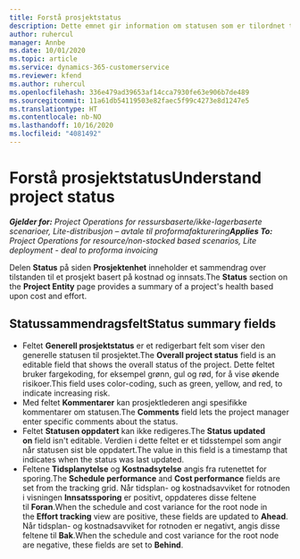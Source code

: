 ```yaml
---
title: Forstå prosjektstatus
description: Dette emnet gir information om statusen som er tilordnet til prosjekter i Dynamics 365 Project Operations.
author: ruhercul
manager: Annbe
ms.date: 10/01/2020
ms.topic: article
ms.service: dynamics-365-customerservice
ms.reviewer: kfend
ms.author: ruhercul
ms.openlocfilehash: 336e479ad39653af14cca7930fe63e906b7de489
ms.sourcegitcommit: 11a61db54119503e82faec5f99c4273e8d1247e5
ms.translationtype: HT
ms.contentlocale: nb-NO
ms.lasthandoff: 10/16/2020
ms.locfileid: "4081492"
---
```

# <a name="understand-project-status"></a><span data-ttu-id="c889f-103">Forstå prosjektstatus</span><span class="sxs-lookup"><span data-stu-id="c889f-103">Understand project status</span></span>

<span data-ttu-id="c889f-104">_**Gjelder for:** Project Operations for ressursbaserte/ikke-lagerbaserte scenarioer, Lite-distribusjon – avtale til proformafakturering_</span><span class="sxs-lookup"><span data-stu-id="c889f-104">_**Applies To:** Project Operations for resource/non-stocked based scenarios, Lite deployment - deal to proforma invoicing_</span></span>


<span data-ttu-id="c889f-105">Delen **Status** på siden **Prosjektenhet** inneholder et sammendrag over tilstanden til et prosjekt basert på kostnad og innsats.</span><span class="sxs-lookup"><span data-stu-id="c889f-105">The **Status** section on the **Project Entity** page provides a summary of a project's health based upon cost and effort.</span></span>


## <a name="status-summary-fields"></a><span data-ttu-id="c889f-106">Statussammendragsfelt</span><span class="sxs-lookup"><span data-stu-id="c889f-106">Status summary fields</span></span>

- <span data-ttu-id="c889f-107">Feltet **Generell prosjektstatus** er et redigerbart felt som viser den generelle statusen til prosjektet.</span><span class="sxs-lookup"><span data-stu-id="c889f-107">The **Overall project status** field is an editable field that shows the overall status of the project.</span></span> <span data-ttu-id="c889f-108">Dette feltet bruker fargekoding, for eksempel grønn, gul og rød, for å vise økende risikoer.</span><span class="sxs-lookup"><span data-stu-id="c889f-108">This field uses color-coding, such as green, yellow, and red, to indicate increasing risk.</span></span> 
- <span data-ttu-id="c889f-109">Med feltet **Kommentarer** kan prosjektlederen angi spesifikke kommentarer om statusen.</span><span class="sxs-lookup"><span data-stu-id="c889f-109">The **Comments** field lets the project manager enter specific comments about the status.</span></span> 
- <span data-ttu-id="c889f-110">Feltet **Statusen oppdatert** kan ikke redigeres.</span><span class="sxs-lookup"><span data-stu-id="c889f-110">The **Status updated on** field isn't editable.</span></span> <span data-ttu-id="c889f-111">Verdien i dette feltet er et tidsstempel som angir når statusen sist ble oppdatert.</span><span class="sxs-lookup"><span data-stu-id="c889f-111">The value in this field is a timestamp that indicates when the status was last updated.</span></span>
- <span data-ttu-id="c889f-112">Feltene **Tidsplanytelse** og **Kostnadsytelse** angis fra rutenettet for sporing.</span><span class="sxs-lookup"><span data-stu-id="c889f-112">The **Schedule performance** and **Cost performance** fields are set from the tracking grid.</span></span> <span data-ttu-id="c889f-113">Når tidsplan- og kostnadsavviket for rotnoden i visningen **Innsatssporing** er positivt, oppdateres disse feltene til **Foran**.</span><span class="sxs-lookup"><span data-stu-id="c889f-113">When the schedule and cost variance for the root node in the **Effort tracking** view are positive, these fields are updated to **Ahead**.</span></span> <span data-ttu-id="c889f-114">Når tidsplan- og kostnadsavviket for rotnoden er negativt, angis disse feltene til **Bak**.</span><span class="sxs-lookup"><span data-stu-id="c889f-114">When the schedule and cost variance for the root node are negative, these fields are set to **Behind**.</span></span>
